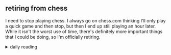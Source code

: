 ## retiring from chess

I need to stop playing chess. I always go on chess.com thinking I'll only play a quick game and then stop, but then I end up still playing an hour later. While it isn't the worst use of time, there's definitely more important things that I could be doing, so I'm officially retiring.

<details markdown="1">
<summary>daily reading</summary>

| {{ page.date | date: "%B %-d, %Y" }} |
| :-------------: |
| [Judg. 14; Acts 18; Jer. 27; Mark 13]({% link _Bible/Bible-year-1.md %}) |
| [WCF 5; WSC 11; WLC 18-19]({% link _westminster/westminster-month-2.md %}) |
| [The Athanasian Creed](https://threeforms.org/the-athanasian-creed/) |

</details>